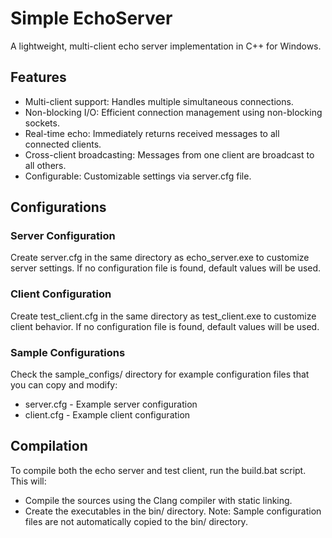 # Simple EchoServer
A lightweight, multi-client echo server implementation in C++ for Windows.

## Features
 - Multi-client support: Handles multiple simultaneous connections.
 - Non-blocking I/O: Efficient connection management using non-blocking sockets.
 - Real-time echo: Immediately returns received messages to all connected clients.
 - Cross-client broadcasting: Messages from one client are broadcast to all others.
 - Configurable: Customizable settings via server.cfg file.

## Configurations
### Server Configuration
Create server.cfg in the same directory as echo_server.exe to customize server settings. If no configuration file is found, default values will be used.

### Client Configuration
Create test_client.cfg in the same directory as test_client.exe to customize client behavior. If no configuration file is found, default values will be used.

### Sample Configurations
Check the sample_configs/ directory for example configuration files that you can copy and modify:
- server.cfg - Example server configuration
- client.cfg - Example client configuration

## Compilation
To compile both the echo server and test client, run the build.bat script.
This will: 
 - Compile the sources using the Clang compiler with static linking.
 - Create the executables in the bin/ directory.
Note: Sample configuration files are not automatically copied to the bin/ directory.
